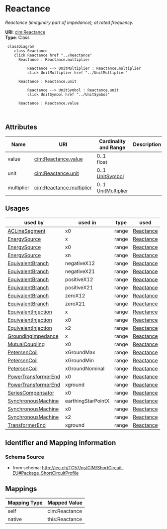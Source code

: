 # Reactance


_Reactance (imaginary part of impedance), at rated frequency._





**URI**: [cim:Reactance](http://iec.ch/TC57/CIM100#Reactance)<br />
**Type**: Class




```mermaid
 classDiagram
    class Reactance
    click Reactance href "../Reactance"
      Reactance : Reactance.multiplier
        
          Reactance --> UnitMultiplier : Reactance.multiplier
          click UnitMultiplier href "../UnitMultiplier"
        
      Reactance : Reactance.unit
        
          Reactance --> UnitSymbol : Reactance.unit
          click UnitSymbol href "../UnitSymbol"
        
      Reactance : Reactance.value
        
      
```




<!-- no inheritance hierarchy -->


## Attributes


| Name | URI | Cardinality and Range | Description | Inheritance |
| ---  | --- | --- | --- | --- |
| value | [cim:Reactance.value](http://iec.ch/TC57/CIM100#Reactance.value) | 0..1 <br />  float  |  | direct |
| unit | [cim:Reactance.unit](http://iec.ch/TC57/CIM100#Reactance.unit) | 0..1 <br />  [UnitSymbol](UnitSymbol.md)  |  | direct |
| multiplier | [cim:Reactance.multiplier](http://iec.ch/TC57/CIM100#Reactance.multiplier) | 0..1 <br />  [UnitMultiplier](UnitMultiplier.md)  |  | direct |





## Usages

| used by | used in | type | used |
| ---  | --- | --- | --- |
| [ACLineSegment](ACLineSegment.md) | x0 | range | [Reactance](Reactance.md) |
| [EnergySource](EnergySource.md) | x | range | [Reactance](Reactance.md) |
| [EnergySource](EnergySource.md) | x0 | range | [Reactance](Reactance.md) |
| [EnergySource](EnergySource.md) | xn | range | [Reactance](Reactance.md) |
| [EquivalentBranch](EquivalentBranch.md) | negativeX12 | range | [Reactance](Reactance.md) |
| [EquivalentBranch](EquivalentBranch.md) | negativeX21 | range | [Reactance](Reactance.md) |
| [EquivalentBranch](EquivalentBranch.md) | positiveX12 | range | [Reactance](Reactance.md) |
| [EquivalentBranch](EquivalentBranch.md) | positiveX21 | range | [Reactance](Reactance.md) |
| [EquivalentBranch](EquivalentBranch.md) | zeroX12 | range | [Reactance](Reactance.md) |
| [EquivalentBranch](EquivalentBranch.md) | zeroX21 | range | [Reactance](Reactance.md) |
| [EquivalentInjection](EquivalentInjection.md) | x | range | [Reactance](Reactance.md) |
| [EquivalentInjection](EquivalentInjection.md) | x0 | range | [Reactance](Reactance.md) |
| [EquivalentInjection](EquivalentInjection.md) | x2 | range | [Reactance](Reactance.md) |
| [GroundingImpedance](GroundingImpedance.md) | x | range | [Reactance](Reactance.md) |
| [MutualCoupling](MutualCoupling.md) | x0 | range | [Reactance](Reactance.md) |
| [PetersenCoil](PetersenCoil.md) | xGroundMax | range | [Reactance](Reactance.md) |
| [PetersenCoil](PetersenCoil.md) | xGroundMin | range | [Reactance](Reactance.md) |
| [PetersenCoil](PetersenCoil.md) | xGroundNominal | range | [Reactance](Reactance.md) |
| [PowerTransformerEnd](PowerTransformerEnd.md) | x0 | range | [Reactance](Reactance.md) |
| [PowerTransformerEnd](PowerTransformerEnd.md) | xground | range | [Reactance](Reactance.md) |
| [SeriesCompensator](SeriesCompensator.md) | x0 | range | [Reactance](Reactance.md) |
| [SynchronousMachine](SynchronousMachine.md) | earthingStarPointX | range | [Reactance](Reactance.md) |
| [SynchronousMachine](SynchronousMachine.md) | x0 | range | [Reactance](Reactance.md) |
| [SynchronousMachine](SynchronousMachine.md) | x2 | range | [Reactance](Reactance.md) |
| [TransformerEnd](TransformerEnd.md) | xground | range | [Reactance](Reactance.md) |






## Identifier and Mapping Information







### Schema Source


* from schema: http://iec.ch/TC57/ns/CIM/ShortCircuit-EU#Package_ShortCircuitProfile





## Mappings

| Mapping Type | Mapped Value |
| ---  | ---  |
| self | cim:Reactance |
| native | this:Reactance |




